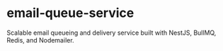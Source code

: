 # email-queue-service
Scalable email queueing and delivery service built with NestJS, BullMQ, Redis, and Nodemailer.
